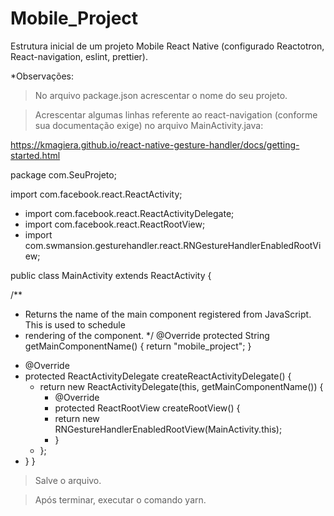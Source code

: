 # Mobile_Project
Estrutura inicial de um projeto Mobile React Native (configurado Reactotron, React-navigation, eslint, prettier).

*Observações:
> No arquivo package.json acrescentar o nome do seu projeto.

> Acrescentar algumas linhas referente ao react-navigation (conforme sua documentação exige) no arquivo MainActivity.java:

https://kmagiera.github.io/react-native-gesture-handler/docs/getting-started.html


package com.SeuProjeto;

import com.facebook.react.ReactActivity;
+ import com.facebook.react.ReactActivityDelegate;
+ import com.facebook.react.ReactRootView;
+ import com.swmansion.gesturehandler.react.RNGestureHandlerEnabledRootView;

public class MainActivity extends ReactActivity {

  /**
   * Returns the name of the main component registered from JavaScript. This is used to schedule
   * rendering of the component.
   */
  @Override
  protected String getMainComponentName() {
    return "mobile_project";
  }
  + @Override
  + protected ReactActivityDelegate createReactActivityDelegate() {
    + return new ReactActivityDelegate(this, getMainComponentName()) {
      + @Override
      + protected ReactRootView createRootView() {
      + return new RNGestureHandlerEnabledRootView(MainActivity.this);
      + }
    + };
  + }
}

> Salve o arquivo.

> Após terminar, executar o comando yarn.
